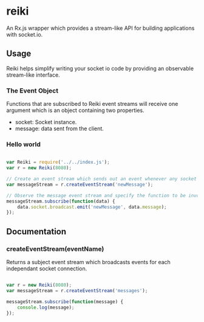 reiki
===

An Rx.js wrapper which provides a stream-like API for building applications
with socket.io.

## Usage

Reiki helps simplify writing your socket io code by providing an observable stream-like interface.

### The Event Object

Functions that are subscribed to Reiki event streams will receive one argument which is an object containing two properties.

- socket: Socket instance.
- message: data sent from the client.

### Hello world

```js

var Reiki = require('../../index.js');
var r = new Reiki(8080);

// Create an event stream which sends out an event whenever any socket connected has received the newmessage event.
var messageStream = r.createEventStream('newMessage');

// Observe the message event stream and specify the function to be invoked.
messageStream.subscribe(function(data) {
	data.socket.broadcast.emit('newMessage', data.message);
});

```

## Documentation

### createEventStream(eventName)

Returns a subject event stream which broadcasts events for each independant socket connection.

```js

var r = new Reiki(8080);
var messageStream = r.createEventStream('messages');

messageStream.subscribe(function(message) {
	console.log(message);
});

```
